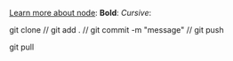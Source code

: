 [Learn more about node](www.nodejs.org):
**Bold**:
*Cursive*:


git clone //
git add . //
git commit -m "message" //
git push 

git pull